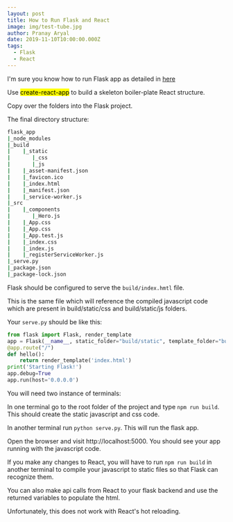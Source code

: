 ```yaml
---
layout: post
title: How to Run Flask and React
image: img/test-tube.jpg
author: Pranay Aryal
date: 2019-11-10T10:00:00.000Z
tags:
  - Flask
  - React
---
```


I'm sure you know how to run Flask app as detailed in [here](http://flask.pocoo.org/)

Use <mark>create-react-app</mark> to build a skeleton boiler-plate React structure.

Copy over the folders into the Flask project.

The final directory structure:

```bash
flask_app
|_node_modules
|_build
|    |_static
|       |_css
|       |_js
|    |_asset-manifest.json
|    |_favicon.ico
|    |_index.html
|    |_manifest.json
|    |_service-worker.js
|_src
|    |_components
|       |_Hero.js
|    |_App.css
|    |_App.css
|    |_App.test.js
|    |_index.css
|    |_index.js
|    |_registerServiceWorker.js
|_serve.py
|_package.json
|_package-lock.json
```
Flask should be configured to serve the `build/index.hmtl` file.

This is the same file which will reference the compiled javascript code which are present in build/static/css and build/static/js folders.

Your `serve.py` should be like this:
```py
from flask import Flask, render_template
app = Flask(__name__, static_folder="build/static", template_folder="build")
@app.route("/")
def hello():
    return render_template('index.html')
print('Starting Flask!')
app.debug=True
app.run(host='0.0.0.0')
```

You will need two instance of terminals:

In one terminal go to the root folder of the project and type `npm run build`. This should create the static javascript and css code.

In another terminal run `python serve.py`. This will run the flask app.

Open the browser and visit http://localhost:5000. You should see your app running with the javascript code.

If you make any changes to React, you will have to run `npm run build` in another terminal to compile your javascript to static files so that Flask can recognize them.

You can also make api calls from React to your flask backend and use the returned variables to populate the html.

Unfortunately, this does not work with React's hot reloading.